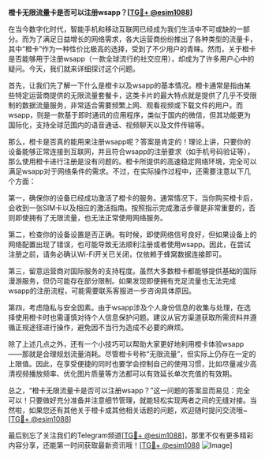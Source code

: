 **橙卡无限流量卡是否可以注册wsapp？[[TG💪+ @esim1088](https://t.me/s/esim1088)]**

在当今数字化时代，智能手机和移动互联网已经成为我们生活中不可或缺的一部分。而为了满足日益增长的网络需求，各大运营商纷纷推出了各种类型的流量卡，其中“橙卡”作为一种性价比极高的选择，受到了不少用户的青睐。然而，关于橙卡是否能够用于注册wsapp（一款全球流行的社交应用），却成为了许多用户心中的疑问。今天，我们就来详细探讨这个问题。

首先，让我们先了解一下什么是橙卡以及wsapp的基本情况。橙卡通常是指由某些特定运营商提供的无限流量套餐卡，这类卡片的最大特点就是提供了几乎不受限制的数据流量服务，非常适合需要频繁上网、观看视频或下载文件的用户。而wsapp，则是一款基于即时通讯的应用程序，类似于国内的微信，但其功能更为国际化，支持全球范围内的语音通话、视频聊天以及文件传输等。

那么，橙卡是否真的能用来注册wsapp呢？答案是肯定的！理论上讲，只要你的设备能够正常连接到互联网，并且符合wsapp的注册要求（如手机号码验证等），那么使用橙卡进行注册是没有问题的。橙卡所提供的高速稳定网络环境，完全可以满足wsapp对于网络条件的需求。不过，在实际操作过程中，还需要注意以下几个方面：

第一，确保你的设备已经成功激活了橙卡的服务。通常情况下，当你购买橙卡后，会收到一张SIM卡以及相应的激活指南。按照指示完成激活步骤是非常重要的，否则即使拥有了无限流量，也无法正常使用网络服务。

第二，检查你的设备设置是否正确。有时候，即使网络信号良好，但如果设备上的网络配置出现了错误，也可能导致无法顺利注册或者使用wsapp。因此，在尝试注册之前，请务必确认Wi-Fi开关已关闭，仅依赖于蜂窝数据连接即可。

第三，留意运营商对国际服务的支持程度。虽然大多数橙卡都能够提供基础的国际漫游服务，但仍可能存在部分限制。如果发现即便拥有充足流量也无法完成wsapp的注册流程，可能需要联系客服进一步咨询具体原因。

第四，考虑隐私与安全因素。由于wsapp涉及个人身份信息的收集与处理，在选择使用橙卡时也需谨慎对待个人信息保护问题。建议从官方渠道获取所需资料并遵循正规途径进行操作，避免因不当行为造成不必要的麻烦。

除了上述几点之外，还有一个小技巧可以帮助大家更好地利用橙卡体验wsapp——那就是合理规划流量消耗。尽管橙卡号称“无限流量”，但实际上仍存在一定的上限值。因此，在享受便捷的同时也要学会控制自己的使用习惯，比如尽量减少高清视频播放频率、优化图片质量等方法都可以有效延长单次充值的有效期。

总之，“橙卡无限流量卡是否可以注册wsapp？”这一问题的答案显而易见：完全可以！只要做好充分准备并注意细节管理，就能轻松实现两者之间的无缝对接。当然啦，如果您还有其他关于橙卡或其他相关话题的问题，欢迎随时提问交流哦~ [[TG💪+ @esim1088](https://t.me/s/esim1088)]

最后别忘了关注我们的Telegram频道[[TG💪+ @esim1088](https://t.me/s/esim1088)]，那里不仅有更多精彩内容分享，还能第一时间获取最新资讯哦！[[TG💪+ @esim1088](https://t.me/s/esim1088) ![Image](https://i.postimg.cc/4NQfJmqS/Snipaste-2025-05-13-00-14-12.png)]